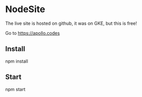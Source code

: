 # NodeSite

The live site is hosted on github, it was on GKE, but this is free!

Go to https://apollo.codes

## Install
npm install

## Start
npm start
